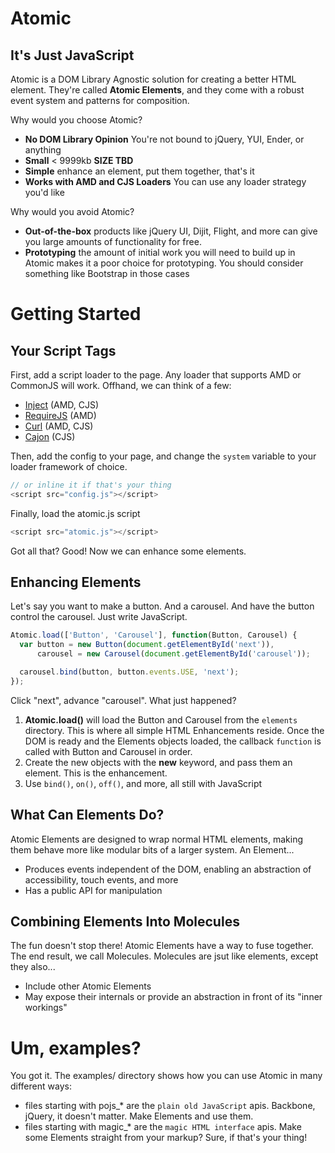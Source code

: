 # Atomic
## It's Just JavaScript

Atomic is a DOM Library Agnostic solution for creating a better HTML element. They're called **Atomic Elements**, and they come with a robust event system and patterns for composition.

Why would you choose Atomic?
* **No DOM Library Opinion** You're not bound to jQuery, YUI, Ender, or anything
* **Small** < 9999kb **SIZE TBD**
* **Simple** enhance an element, put them together, that's it
* **Works with AMD and CJS Loaders** You can use any loader strategy you'd like

Why would you avoid Atomic?
* **Out-of-the-box** products like jQuery UI, Dijit, Flight, and more can give you large amounts of functionality for free.
* **Prototyping** the amount of initial work you will need to build up in Atomic makes it a poor choice for prototyping. You should consider something like Bootstrap in those cases

# Getting Started
## Your Script Tags

First, add a script loader to the page. Any loader that supports AMD or CommonJS will work. Offhand, we can think of a few:

* [Inject](http://www.injectjs.com) (AMD, CJS)
* [RequireJS](http://www.requirejs.org) (AMD)
* [Curl](https://github.com/cujojs/curl) (AMD, CJS)
* [Cajon](https://github.com/requirejs/cajon) (CJS)

Then, add the config to your page, and change the `system` variable to your loader framework of choice.
```js
// or inline it if that's your thing
<script src="config.js"></script>
```

Finally, load the atomic.js script
```js
<script src="atomic.js"></script>
```

Got all that? Good! Now we can enhance some elements.

## Enhancing Elements

Let's say you want to make a button. And a carousel. And have the button control the carousel. Just write JavaScript.

```js
Atomic.load(['Button', 'Carousel'], function(Button, Carousel) {
  var button = new Button(document.getElementById('next')),
      carousel = new Carousel(document.getElementById('carousel'));

  carousel.bind(button, button.events.USE, 'next');
});
```

Click "next", advance "carousel". What just happened?

1. **Atomic.load()** will load the Button and Carousel from the `elements` directory. This is where all simple HTML Enhancements reside. Once the DOM is ready and the Elements objects loaded, the callback `function` is called with Button and Carousel in order.
2. Create the new objects with the **new** keyword, and pass them an element. This is the enhancement.
3. Use `bind()`, `on()`, `off()`, and more, all still with JavaScript

## What Can Elements Do?

Atomic Elements are designed to wrap normal HTML elements, making them behave more like modular bits of a larger system. An Element...

* Produces events independent of the DOM, enabling an abstraction of accessibility, touch events, and more
* Has a public API for manipulation

## Combining Elements Into Molecules

The fun doesn't stop there! Atomic Elements have a way to fuse together. The end result, we call Molecules. Molecules are jsut like elements, except they also...

* Include other Atomic Elements
* May expose their internals or provide an abstraction in front of its "inner workings"

# Um, examples?
You got it. The examples/ directory shows how you can use Atomic in many different ways:

* files starting with pojs_* are the `plain old JavaScript` apis. Backbone, jQuery, it doesn't matter. Make Elements and use them.
* files starting with magic_* are the `magic HTML interface` apis. Make some Elements straight from your markup? Sure, if that's your thing!